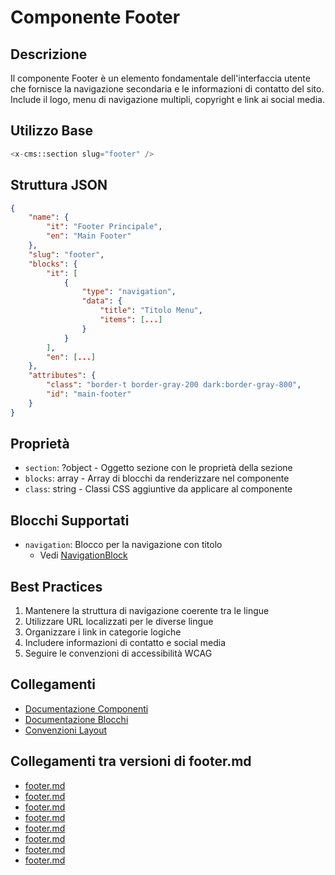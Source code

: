 # Componente Footer

## Descrizione
Il componente Footer è un elemento fondamentale dell'interfaccia utente che fornisce la navigazione secondaria e le informazioni di contatto del sito. Include il logo, menu di navigazione multipli, copyright e link ai social media.

## Utilizzo Base
```php
<x-cms::section slug="footer" />
```

## Struttura JSON
```json
{
    "name": {
        "it": "Footer Principale",
        "en": "Main Footer"
    },
    "slug": "footer",
    "blocks": {
        "it": [
            {
                "type": "navigation",
                "data": {
                    "title": "Titolo Menu",
                    "items": [...]
                }
            }
        ],
        "en": [...]
    },
    "attributes": {
        "class": "border-t border-gray-200 dark:border-gray-800",
        "id": "main-footer"
    }
}
```

## Proprietà
- `section`: ?object - Oggetto sezione con le proprietà della sezione
- `blocks`: array - Array di blocchi da renderizzare nel componente
- `class`: string - Classi CSS aggiuntive da applicare al componente

## Blocchi Supportati
- `navigation`: Blocco per la navigazione con titolo
  - Vedi [NavigationBlock](../blocks/navigation.md)

## Best Practices
1. Mantenere la struttura di navigazione coerente tra le lingue
2. Utilizzare URL localizzati per le diverse lingue
3. Organizzare i link in categorie logiche
4. Includere informazioni di contatto e social media
5. Seguire le convenzioni di accessibilità WCAG

## Collegamenti
- [Documentazione Componenti](./README.md)
- [Documentazione Blocchi](../blocks/README.md)
- [Convenzioni Layout](../../../project_docs/laravel-conventions.md) 

## Collegamenti tra versioni di footer.md
* [footer.md](docs/laravel-app/themes/one/components/footer.md)
* [footer.md](docs/sections/footer.md)
* [footer.md](laravel/Modules/UI/project_docs/components/footer.md)
* [footer.md](laravel/Modules/Cms/project_docs/blocks/footer.md)
* [footer.md](laravel/Modules/Cms/project_docs/themes/one/footer.md)
* [footer.md](laravel/Modules/Cms/project_docs/components/footer.md)
* [footer.md](laravel/Themes/One/project_docs/components/layouts/footer.md)
* [footer.md](laravel/Themes/One/project_docs/sections/footer.md)

